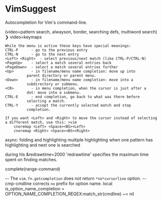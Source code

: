 # VimSuggest
Autocompletion for Vim's command-line.

(video=pattern search, alwayson, border, searching defs, multiword search)
❯ video=keymaps

	While the menu is active these keys have special meanings:
	CTRL-P		- go to the previous entry
	CTRL-N		- go to the next entry
	<Left> <Right>	- select previous/next match (like CTRL-P/CTRL-N)
	<PageUp>	- select a match several entries back
	<PageDown>	- select a match several entries further
	<Up>		- in filename/menu name completion: move up into
			  parent directory or parent menu.
	<Down>		- in filename/menu name completion: move into a
			  subdirectory or submenu.
	<CR>		- in menu completion, when the cursor is just after a
			  dot: move into a submenu.
	CTRL-E		- end completion, go back to what was there before
			  selecting a match.
	CTRL-Y		- accept the currently selected match and stop
			  completion.

	If you want <Left> and <Right> to move the cursor instead of selecting
	a different match, use this: >vim
		cnoremap <Left> <Space><BS><Left>
		cnoremap <Right> <Space><BS><Right>

async: folding and highlighting
multiple highlighting when one pattern has highlighting and next one is searched

during hls
&redrawtime=2000 
	'redrawtime' specifies the maximum time spent on finding matches.

complete(range-command)

  -- The `vim.fn.getcompletion` does not return `*no*cursorline` option.
      -- cmp-cmdline corrects `no` prefix for option name.
      local is_option_name_completion = OPTION_NAME_COMPLETION_REGEX:match_str(cmdline) ~= nil
